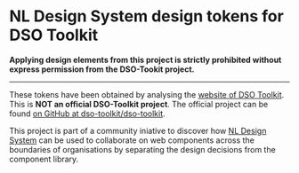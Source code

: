 # NL Design System design tokens for DSO Toolkit

**Applying design elements from this project is strictly prohibited without express permission from the DSO-Tookit project.**

---

These tokens have been obtained by analysing the [website of DSO Toolkit](https://www.dso-toolkit.nl). This is **NOT an official DSO-Toolkit project**. The official project can be found [on GitHub at dso-toolkit/dso-toolkit](https://github.com/dso-toolkit/dso-toolkit).

This project is part of a community iniative to discover how [NL Design System](https://designsystem.gebruikercentraal.nl) can be used to collaborate on web components across the boundaries of organisations by separating the design decisions from the component library.
